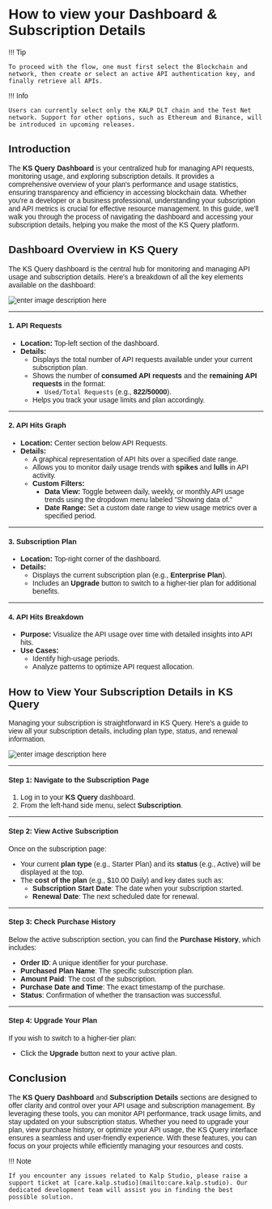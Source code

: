 <style>  body { font-family: "Source Sans 3", sans-serif!important; }</style>

<link  href="https://fonts.googleapis.com/css2?family=Source+Sans+3:ital,wght@0,200..900;1,200..900&display=swap"  rel="stylesheet">  <link  rel="stylesheet"  href="https://fonts.googleapis.com/icon?family=Material+Icons">

# How to view your Dashboard & Subscription Details

!!! Tip
   
    To proceed with the flow, one must first select the Blockchain and network, then create or select an active API authentication key, and finally retrieve all APIs.

!!! Info
   
    Users can currently select only the KALP DLT chain and the Test Net network. Support for other options, such as Ethereum and Binance, will be introduced in upcoming releases.
## Introduction

The **KS Query Dashboard** is your centralized hub for managing API requests, monitoring usage, and exploring subscription details. It provides a comprehensive overview of your plan's performance and usage statistics, ensuring transparency and efficiency in accessing blockchain data. Whether you're a developer or a business professional, understanding your subscription and API metrics is crucial for effective resource management. In this guide, we'll walk you through the process of navigating the dashboard and accessing your subscription details, helping you make the most of the KS Query platform.

## Dashboard Overview in KS Query

The KS Query dashboard is the central hub for monitoring and managing API usage and subscription details. Here's a breakdown of all the key elements available on the dashboard:

![enter image description here](https://docs-images-kalp-studio.s3.ap-south-1.amazonaws.com/KS+Query/30.png)

----------

#### **1. API Requests**

-   **Location:** Top-left section of the dashboard.
-   **Details:**
    -   Displays the total number of API requests available under your current subscription plan.
    -   Shows the number of **consumed API requests** and the **remaining API requests** in the format:
        -   `Used/Total Requests` (e.g., **822/50000**).
    -   Helps you track your usage limits and plan accordingly.

----------

#### **2. API Hits Graph**

-   **Location:** Center section below API Requests.
-   **Details:**
    -   A graphical representation of API hits over a specified date range.
    -   Allows you to monitor daily usage trends with **spikes** and **lulls** in API activity.
    -   **Custom Filters:**
        -   **Data View:** Toggle between daily, weekly, or monthly API usage trends using the dropdown menu labeled "Showing data of."
        -   **Date Range:** Set a custom date range to view usage metrics over a specified period.

----------

#### **3. Subscription Plan**

-   **Location:** Top-right corner of the dashboard.
-   **Details:**
    -   Displays the current subscription plan (e.g., **Enterprise Plan**).
    -   Includes an **Upgrade** button to switch to a higher-tier plan for additional benefits.

----------

#### **4. API Hits Breakdown**

-   **Purpose:** Visualize the API usage over time with detailed insights into API hits.
-   **Use Cases:**
    -   Identify high-usage periods.
    -   Analyze patterns to optimize API request allocation.



## How to View Your Subscription Details in KS Query

Managing your subscription is straightforward in KS Query. Here's a guide to view all your subscription details, including plan type, status, and renewal information.


![enter image description here](https://docs-images-kalp-studio.s3.ap-south-1.amazonaws.com/KS+Query/16.png)

----------

#### Step 1: Navigate to the Subscription Page

1.  Log in to your **KS Query** dashboard.
2.  From the left-hand side menu, select **Subscription**.

----------

#### Step 2: View Active Subscription

Once on the subscription page:

-   Your current **plan type** (e.g., Starter Plan) and its **status** (e.g., Active) will be displayed at the top.
-   The **cost of the plan** (e.g., $10.00 Daily) and key dates such as:
    -   **Subscription Start Date**: The date when your subscription started.
    -   **Renewal Date**: The next scheduled date for renewal.

----------

#### Step 3: Check Purchase History

Below the active subscription section, you can find the **Purchase History**, which includes:

-   **Order ID**: A unique identifier for your purchase.
-   **Purchased Plan Name**: The specific subscription plan.
-   **Amount Paid**: The cost of the subscription.
-   **Purchase Date and Time**: The exact timestamp of the purchase.
-   **Status**: Confirmation of whether the transaction was successful.

----------

#### Step 4: Upgrade Your Plan

If you wish to switch to a higher-tier plan:

-   Click the **Upgrade** button next to your active plan.


## Conclusion

The **KS Query Dashboard** and **Subscription Details** sections are designed to offer clarity and control over your API usage and subscription management. By leveraging these tools, you can monitor API performance, track usage limits, and stay updated on your subscription status. Whether you need to upgrade your plan, view purchase history, or optimize your API usage, the KS Query interface ensures a seamless and user-friendly experience. With these features, you can focus on your projects while efficiently managing your resources and costs.

!!! Note

    If you encounter any issues related to Kalp Studio, please raise a support ticket at [care.kalp.studio](mailto:care.kalp.studio). Our dedicated development team will assist you in finding the best possible solution.


